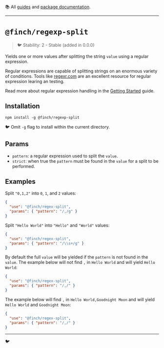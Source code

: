 :books: All [guides](/README.md#guides) and [package documentation](/README.md#package-documentation).

---

# `@finch/regexp-split`

> :bird: Stability: 2 - Stable (added in 0.0.0)

Yields one or more values after splitting the string `value` using a regular expression.

Regular expressions are capable of splitting strings on an enormous variety of conditions. Tools like [regexr.com](https://regexr.com) are an excellent resource for regular expression learing an testing.

Read more about regular expression handling in the [Getting Started](../../docs/Getting%20Started.md) guide.

## Installation

```
npm install -g @finch/regexp-split
```

:bird: Omit `-g` flag to install within the current directory.

## Params

- `pattern`: a regular expression used to split the `value`.
- `strict`: when true the `pattern` must be found in the `value` for a split to be performed.

## Examples

Split `"0,1,2"` into `0`, `1`, and `2` values:

```json
{
  "use": "@finch/regex-split",
  "params": { "pattern": "/,/g" }
}
```

Split `"Hello World"` into `"Hello"` and `"World"` values:

```json
{
  "use": "@finch/regex-split",
  "params": { "pattern": "/\\s+/g" }
}
```

By default the full `value` will be yielded if the `pattern` is not found in the `value`. The example below will not find `,` in `Hello World` and will yield `Hello World`:

```json
{
  "use": "@finch/regex-split",
  "params": { "pattern": "/,/" }
}
```

The example below will find `,` in `Hello World,Goodnight Moon` and will yield `Hello World` and `Goodnight Moon`:

```json
{
  "use": "@finch/regex-split",
  "params": { "pattern": "/,/" }
}
```

---

:bird:
